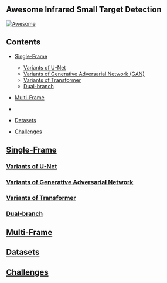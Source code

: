 ## Awesome Infrared Small Target Detection

[![Awesome](https://cdn.rawgit.com/sindresorhus/awesome/d7305f38d29fed78fa85652e3a63e154dd8e8829/media/badge.svg)](https://github.com/yongxianLiu/Awesome-IRSTD)

## Contents

- [Single-Frame](#Single-Frame)
	- [Variants of U-Net](#Variants-of-U-Net)
 	- [Variants of Generative Adversarial Network (GAN)](#Variants-of-Generative-Adversarial-Network)
  	- [Variants of Transformer](#Variants-of-Transformer)
  	- [Dual-branch](#Dual-branch)
- [Multi-Frame](#Multi-Frame)

- 
- [Datasets](#Datasets)
- [Challenges](#Challenges)


## [Single-Frame](#Contents)


### [Variants of U-Net](#Contents)


### [Variants of Generative Adversarial Network](#Contents)



### [Variants of Transformer](#Contents)


### [Dual-branch](#Contents)


## [Multi-Frame](#Contents)


## [Datasets](#Contents)





## [Challenges](#Contents)





